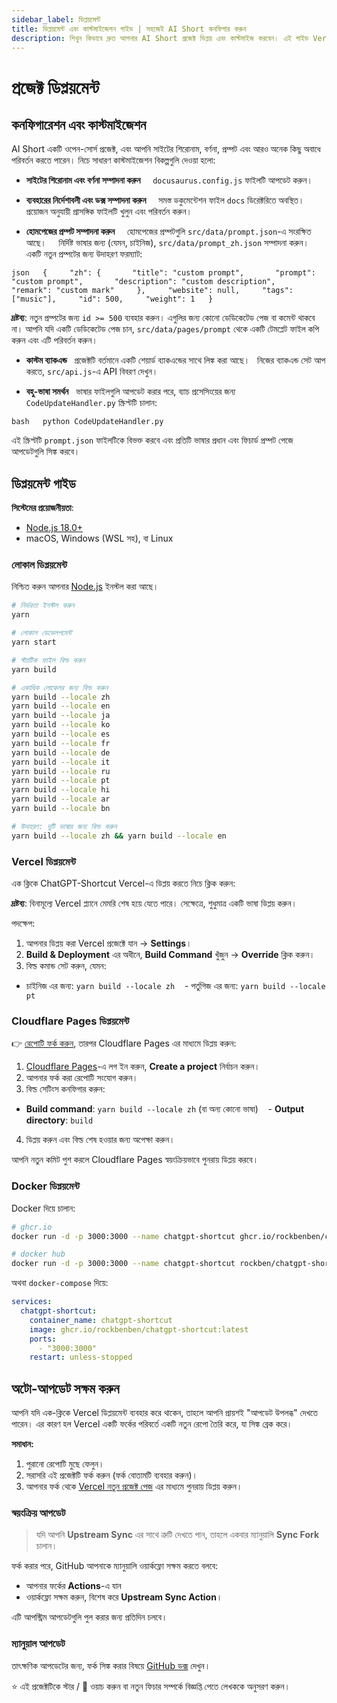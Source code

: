 ```yaml
---
sidebar_label: ডিপ্লয়মেন্ট
title: ডিপ্লয়মেন্ট এবং কাস্টমাইজেশন গাইড | সহজেই AI Short কনফিগার করুন
description: শিখুন কিভাবে দ্রুত আপনার AI Short প্রজেক্ট ডিপ্লয় এবং কাস্টমাইজ করবেন। এই গাইড Vercel, Cloudflare, Docker, এবং লোকাল ডিপ্লয়মেন্ট কভার করে, সাথে কন্টেন্ট এডিট এবং অটো-আপডেট চালু করার পদ্ধতিও রয়েছে।
---
```


# প্রজেক্ট ডিপ্লয়মেন্ট

## কনফিগারেশন এবং কাস্টমাইজেশন

AI Short একটি ওপেন-সোর্স প্রজেক্ট, এবং আপনি সাইটের শিরোনাম, বর্ণনা, প্রম্পট এবং আরও অনেক কিছু অবাধে পরিবর্তন করতে পারেন। নিচে সাধারণ কাস্টমাইজেশন বিকল্পগুলি দেওয়া হলো:

- **সাইটের শিরোনাম এবং বর্ণনা সম্পাদনা করুন**  
    `docusaurus.config.js` ফাইলটি আপডেট করুন।

- **ব্যবহারের নির্দেশাবলী এবং ডক্স সম্পাদনা করুন**  
    সমস্ত ডকুমেন্টেশন ফাইল `docs` ডিরেক্টরিতে অবস্থিত। প্রয়োজন অনুযায়ী প্রাসঙ্গিক ফাইলটি খুলুন এবং পরিবর্তন করুন।

- **হোমপেজের প্রম্পট সম্পাদনা করুন**  
    হোমপেজের প্রম্পটগুলি `src/data/prompt.json`-এ সংরক্ষিত আছে।  
    নির্দিষ্ট ভাষার জন্য (যেমন, চাইনিজ), `src/data/prompt_zh.json` সম্পাদনা করুন।  
    একটি নতুন প্রম্পটের জন্য উদাহরণ ফরম্যাট:

`json
  {
    "zh": {
      "title": "custom prompt",
      "prompt": "custom prompt",
      "description": "custom description",
      "remark": "custom mark"
    },
    "website": null,
    "tags": ["music"],
    "id": 500,
    "weight": 1
  }
  `

**দ্রষ্টব্য**: নতুন প্রম্পটের জন্য `id >= 500` ব্যবহার করুন। এগুলির জন্য কোনো ডেডিকেটেড পেজ বা কমেন্ট থাকবে না।
আপনি যদি একটি ডেডিকেটেড পেজ চান, `src/data/pages/prompt` থেকে একটি টেমপ্লেট ফাইল কপি করুন এবং এটি পরিবর্তন করুন।

- **কাস্টম ব্যাকএন্ড**
    প্রজেক্টটি বর্তমানে একটি শেয়ার্ড ব্যাকএন্ডের সাথে লিঙ্ক করা আছে।
    নিজের ব্যাকএন্ড সেট আপ করতে, `src/api.js`-এ API বিবরণ দেখুন।

- **বহু-ভাষা সমর্থন**
    ভাষার ফাইলগুলি আপডেট করার পরে, ব্যাচ প্রসেসিংয়ের জন্য `CodeUpdateHandler.py` স্ক্রিপ্টটি চালান:

`bash
  python CodeUpdateHandler.py
  `

এই স্ক্রিপ্টটি `prompt.json` ফাইলটিকে বিভক্ত করবে এবং প্রতিটি ভাষার প্রধান এবং ফিচার্ড প্রম্পট পেজে আপডেটগুলি সিঙ্ক করবে।

## ডিপ্লয়মেন্ট গাইড

**সিস্টেমের প্রয়োজনীয়তা**:

- [Node.js 18.0+](https://nodejs.org/)
- macOS, Windows (WSL সহ), বা Linux

### লোকাল ডিপ্লয়মেন্ট

নিশ্চিত করুন আপনার [Node.js](https://nodejs.org/) ইনস্টল করা আছে।

```bash
# নির্ভরতা ইনস্টল করুন
yarn

# লোকাল ডেভেলপমেন্ট
yarn start

# স্ট্যাটিক ফাইল বিল্ড করুন
yarn build

# একাধিক লোকেলর জন্য বিল্ড করুন
yarn build --locale zh
yarn build --locale en
yarn build --locale ja
yarn build --locale ko
yarn build --locale es
yarn build --locale fr
yarn build --locale de
yarn build --locale it
yarn build --locale ru
yarn build --locale pt
yarn build --locale hi
yarn build --locale ar
yarn build --locale bn

# উদাহরণ: দুটি ভাষার জন্য বিল্ড করুন
yarn build --locale zh && yarn build --locale en
```

### Vercel ডিপ্লয়মেন্ট

এক ক্লিকে ChatGPT-Shortcut Vercel-এ ডিপ্লয় করতে নিচে ক্লিক করুন:

[](https://vercel.com/new/clone?repository-url=https%3A%2F%2Fgithub.com%2Frockbenben%2FChatGPT-Shortcut%2Ftree%2Fmain)

**দ্রষ্টব্য**: বিনামূল্যে Vercel প্ল্যানে মেমরি শেষ হয়ে যেতে পারে। সেক্ষেত্রে, শুধুমাত্র একটি ভাষা ডিপ্লয় করুন।

পদক্ষেপ:

1.  আপনার ডিপ্লয় করা Vercel প্রজেক্টে যান → **Settings**।
2.  **Build & Deployment** এর অধীনে, **Build Command** খুঁজুন → **Override** ক্লিক করুন।
3.  বিল্ড কমান্ড সেট করুন, যেমন:

- চাইনিজ এর জন্য: `yarn build --locale zh`
   - পর্তুগিজ এর জন্য: `yarn build --locale pt`

### Cloudflare Pages ডিপ্লয়মেন্ট

👉 [রেপোটি ফর্ক করুন](https://github.com/rockbenben/ChatGPT-Shortcut/fork), তারপর Cloudflare Pages এর মাধ্যমে ডিপ্লয় করুন:

1.  [Cloudflare Pages](https://pages.cloudflare.com/)-এ লগ ইন করুন, **Create a project** নির্বাচন করুন।
2.  আপনার ফর্ক করা রেপোটি সংযোগ করুন।
3.  বিল্ড সেটিংস কনফিগার করুন:

- **Build command**: `yarn build --locale zh` (বা অন্য কোনো ভাষা)
   - **Output directory**: `build`

4.  ডিপ্লয় করুন এবং বিল্ড শেষ হওয়ার জন্য অপেক্ষা করুন।

আপনি নতুন কমিট পুশ করলে Cloudflare Pages স্বয়ংক্রিয়ভাবে পুনরায় ডিপ্লয় করবে।

### Docker ডিপ্লয়মেন্ট

Docker দিয়ে চালান:

```bash
# ghcr.io
docker run -d -p 3000:3000 --name chatgpt-shortcut ghcr.io/rockbenben/chatgpt-shortcut:latest

# docker hub
docker run -d -p 3000:3000 --name chatgpt-shortcut rockben/chatgpt-shortcut:latest
```

অথবা `docker-compose` দিয়ে:

```yml
services:
  chatgpt-shortcut:
    container_name: chatgpt-shortcut
    image: ghcr.io/rockbenben/chatgpt-shortcut:latest
    ports:
      - "3000:3000"
    restart: unless-stopped
```

## অটো-আপডেট সক্ষম করুন

আপনি যদি এক-ক্লিকে Vercel ডিপ্লয়মেন্ট ব্যবহার করে থাকেন, তাহলে আপনি প্রায়শই "আপডেট উপলব্ধ" দেখতে পারেন।
এর কারণ হল Vercel একটি ফর্কের পরিবর্তে একটি নতুন রেপো তৈরি করে, যা সিঙ্ক ব্রেক করে।

**সমাধান:**

1.  পুরানো রেপোটি মুছে ফেলুন।
2.  সরাসরি এই প্রজেক্টটি ফর্ক করুন (ফর্ক বোতামটি ব্যবহার করুন)।
3.  আপনার ফর্ক থেকে [Vercel নতুন প্রজেক্ট পেজ](https://vercel.com/new) এর মাধ্যমে পুনরায় ডিপ্লয় করুন।

### স্বয়ংক্রিয় আপডেট

> যদি আপনি **Upstream Sync** এর সাথে ত্রুটি দেখতে পান, তাহলে একবার ম্যানুয়ালি **Sync Fork** চালান।

ফর্ক করার পরে, GitHub আপনাকে ম্যানুয়ালি ওয়ার্কফ্লো সক্ষম করতে বলবে:

- আপনার ফর্কের **Actions**-এ যান
- ওয়ার্কফ্লো সক্ষম করুন, বিশেষ করে **Upstream Sync Action**।

এটি আপস্ট্রিম আপডেটগুলি পুল করার জন্য প্রতিদিন চলবে।

### ম্যানুয়াল আপডেট

তাৎক্ষণিক আপডেটের জন্য, ফর্ক সিঙ্ক করার বিষয়ে [GitHub ডক্স](https://docs.github.com/en/pull-requests/collaborating-with-pull-requests/working-with-forks/syncing-a-fork) দেখুন।

⭐ এই প্রজেক্টটিকে স্টার / 👀 ওয়াচ করুন বা নতুন ফিচার সম্পর্কে বিজ্ঞপ্তি পেতে লেখককে অনুসরণ করুন।
